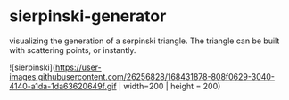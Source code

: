 # sierpinski-generator
visualizing the generation of a serpinski triangle.
The triangle can be built with scattering points, or instantly.

![sierpinski](https://user-images.githubusercontent.com/26256828/168431878-808f0629-3040-4140-a1da-1da63620649f.gif | width=200 | height = 200)

